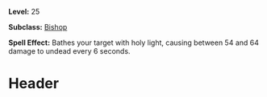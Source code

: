 <!-- TITLE: Spell: Sermon Of The Righteous -->
<!-- SUBTITLE:  -->

**Level:** 25

**Subclass:** [Bishop](bishop)

**Spell Effect:** Bathes your target with holy light, causing between 54 and 64 damage to undead every 6 seconds.

# Header